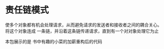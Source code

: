 # 责任链模式

使多个对象都有机会处理请求，从而避免请求的发送者和接收者之间的耦合关心。将这个对象连成
一条链，并沿着这条链传递请求，直到有一个对对象处理它为止

本包展示的是 书中有趣的小菜的加薪重构后的代码